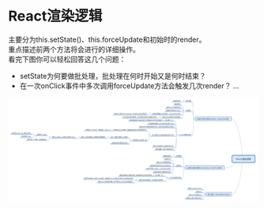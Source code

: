 # React渲染逻辑
主要分为this.setState()、this.forceUpdate和初始时的render。  
重点描述前两个方法将会进行的详细操作。  
看完下图你可以轻松回答这几个问题：  
- setState为何要做批处理，批处理在何时开始又是何时结束？
- 在一次onClick事件中多次调用forceUpdate方法会触发几次render？
...

![](../img/React渲染逻辑.png)